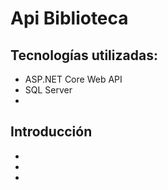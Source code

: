 # Api Biblioteca

## Tecnologías utilizadas:
- ASP.NET Core Web API
- SQL Server
- 

## Introducción
- 
- 
- 